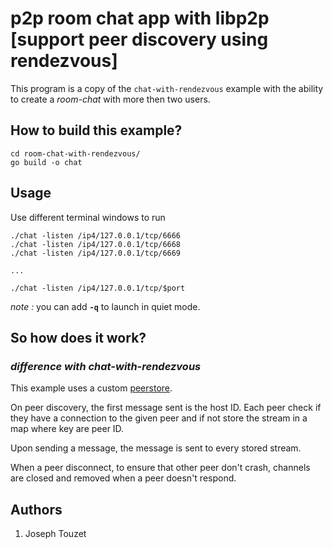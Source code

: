 # p2p room chat app with libp2p [support peer discovery using rendezvous]

This program is a copy of the `chat-with-rendezvous` example with the ability to create a *room-chat* with more then two users.

## How to build this example?

```
cd room-chat-with-rendezvous/
go build -o chat
```

## Usage

Use different terminal windows to run

```
./chat -listen /ip4/127.0.0.1/tcp/6666
./chat -listen /ip4/127.0.0.1/tcp/6668
./chat -listen /ip4/127.0.0.1/tcp/6669

...

./chat -listen /ip4/127.0.0.1/tcp/$port
```

*note :* you can add __`-q`__ to launch in quiet mode.

## So how does it work?

### *difference with chat-with-rendezvous*

This example uses a custom [peerstore](https://github.com/jolatechno/peerstore).

On peer discovery, the first message sent is the host ID. Each peer check if they have a connection to the given peer and if not store the stream in a map where key are peer ID.

Upon sending a message, the message is sent to every stored stream.

When a peer disconnect, to ensure that other peer don't crash, channels are closed and removed when a peer doesn't respond.

## Authors
1. Joseph Touzet
